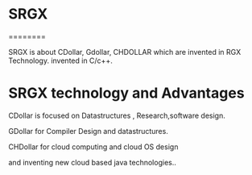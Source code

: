 # SRGX
========


SRGX  is  about CDollar, Gdollar, CHDOLLAR  which  are  invented  in RGX  Technology.
  invented  in C/c++.

SRGX  technology  and  Advantages
===========================================

CDollar  is    focused  on  Datastructures , Research,software  design.


GDollar  for Compiler  Design  and  datastructures.




CHDollar  for  cloud  computing  and  cloud  OS  design

and  inventing  new  cloud  based  java  technologies..






